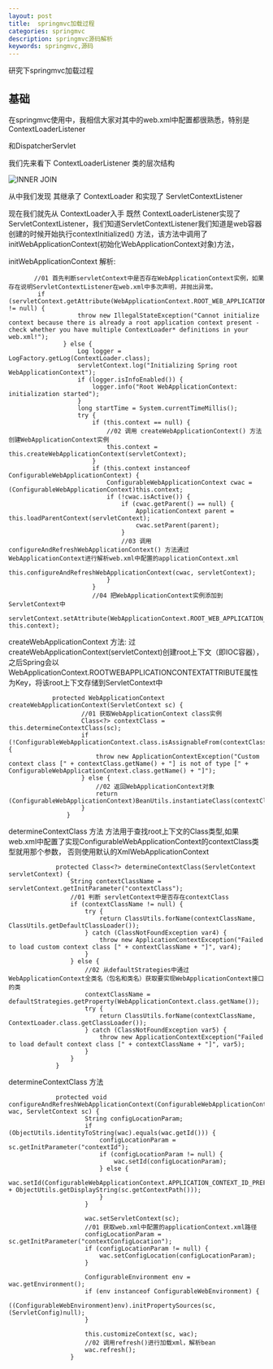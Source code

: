 ```yaml
---
layout: post
title:  springmvc加载过程
categories: springmvc
description: springmvc源码解析
keywords: springmvc,源码
---
```


研究下springmvc加载过程


## 基础

   在springmvc使用中，我相信大家对其中的web.xml中配置都很熟悉，特别是ContextLoaderListener
   
   和DispatcherServlet

   我们先来看下 ContextLoaderListener 类的层次结构

   ![INNER JOIN](https://chinakarl.github.io/images/posts/springmvc/ContextLoaderListener.png)
  
   从中我们发现 其继承了 ContextLoader 和实现了 ServletContextListener
   
   现在我们就先从 ContextLoader入手
   既然 ContextLoaderListener实现了ServletContextListener，我们知道ServletContextListener我们知道是web容器创建的时候开始执行contextInitialized() 方法，该方法中调用了 initWebApplicationContext(初始化WebApplicationContext对象)方法，
   
   initWebApplicationContext 解析:
   
           //01 首先判断servletContext中是否存在WebApplicationContext实例，如果存在说明ServletContextListener在web.xml中多次声明，并抛出异常。
            if (servletContext.getAttribute(WebApplicationContext.ROOT_WEB_APPLICATION_CONTEXT_ATTRIBUTE) != null) {
                       throw new IllegalStateException("Cannot initialize context because there is already a root application context present - check whether you have multiple ContextLoader* definitions in your web.xml!");
                   } else {
                       Log logger = LogFactory.getLog(ContextLoader.class);
                       servletContext.log("Initializing Spring root WebApplicationContext");
                       if (logger.isInfoEnabled()) {
                           logger.info("Root WebApplicationContext: initialization started");
                       }
                       long startTime = System.currentTimeMillis();
                       try {
                           if (this.context == null) {
                               //02 调用 createWebApplicationContext() 方法创建WebApplicationContext实例
                               this.context = this.createWebApplicationContext(servletContext);
                           }
                           if (this.context instanceof ConfigurableWebApplicationContext) {
                               ConfigurableWebApplicationContext cwac = (ConfigurableWebApplicationContext)this.context;
                               if (!cwac.isActive()) {
                                   if (cwac.getParent() == null) {
                                       ApplicationContext parent = this.loadParentContext(servletContext);
                                       cwac.setParent(parent);
                                   }
                                   //03 调用configureAndRefreshWebApplicationContext() 方法通过WebApplicationContext进行解析web.xml中配置的applicationContext.xml
                                   this.configureAndRefreshWebApplicationContext(cwac, servletContext);
                               }
                           }
                           //04 把WebApplicationContext实例添加到ServletContext中
                           servletContext.setAttribute(WebApplicationContext.ROOT_WEB_APPLICATION_CONTEXT_ATTRIBUTE, this.context);
  
  

   createWebApplicationContext 方法:
              过createWebApplicationContext(servletContext)创建root上下文（即IOC容器），
              之后Spring会以WebApplicationContext.ROOTWEBAPPLICATIONCONTEXTATTRIBUTE属性为Key，将该root上下文存储到ServletContext中
  
                protected WebApplicationContext createWebApplicationContext(ServletContext sc) {
                        //01 获取WebApplicationContext class实例
                        Class<?> contextClass = this.determineContextClass(sc);
                        if (!ConfigurableWebApplicationContext.class.isAssignableFrom(contextClass)) {
                            throw new ApplicationContextException("Custom context class [" + contextClass.getName() + "] is not of type [" + ConfigurableWebApplicationContext.class.getName() + "]");
                        } else {
                            //02 返回WebApplicationContext对象
                            return (ConfigurableWebApplicationContext)BeanUtils.instantiateClass(contextClass);
                        }
                    }
                    

   determineContextClass 方法
               方法用于查找root上下文的Class类型,如果web.xml中配置了实现ConfigurableWebApplicationContext的contextClass类型就用那个参数，
               否则使用默认的XmlWebApplicationContext
               
                 protected Class<?> determineContextClass(ServletContext servletContext) {
                     String contextClassName = servletContext.getInitParameter("contextClass");
                     //01 判断 servletContext中是否存在contextClass
                     if (contextClassName != null) {
                         try {
                             return ClassUtils.forName(contextClassName, ClassUtils.getDefaultClassLoader());
                         } catch (ClassNotFoundException var4) {
                             throw new ApplicationContextException("Failed to load custom context class [" + contextClassName + "]", var4);
                         }
                     } else {
                         //02 从defaultStrategies中通过WebApplicationContext全类名（包名和类名）获取要实现WebApplicationContext接口的类
                         contextClassName = defaultStrategies.getProperty(WebApplicationContext.class.getName());
                         try {
                             return ClassUtils.forName(contextClassName, ContextLoader.class.getClassLoader());
                         } catch (ClassNotFoundException var5) {
                             throw new ApplicationContextException("Failed to load default context class [" + contextClassName + "]", var5);
                         }
                     }
                 }
                 
                 
   determineContextClass 方法
   
                 protected void configureAndRefreshWebApplicationContext(ConfigurableWebApplicationContext wac, ServletContext sc) {
                         String configLocationParam;
                         if (ObjectUtils.identityToString(wac).equals(wac.getId())) {
                             configLocationParam = sc.getInitParameter("contextId");
                             if (configLocationParam != null) {
                                 wac.setId(configLocationParam);
                             } else {
                                 wac.setId(ConfigurableWebApplicationContext.APPLICATION_CONTEXT_ID_PREFIX + ObjectUtils.getDisplayString(sc.getContextPath()));
                             }
                         }
                 
                         wac.setServletContext(sc);
                         //01 获取web.xml中配置的applicationContext.xml路径 
                         configLocationParam = sc.getInitParameter("contextConfigLocation");
                         if (configLocationParam != null) {
                             wac.setConfigLocation(configLocationParam);
                         }
                 
                         ConfigurableEnvironment env = wac.getEnvironment();
                         if (env instanceof ConfigurableWebEnvironment) {
                             ((ConfigurableWebEnvironment)env).initPropertySources(sc, (ServletConfig)null);
                         }
                 
                         this.customizeContext(sc, wac);
                         //02 调用refresh()进行加载xml，解析bean
                         wac.refresh();
                     }

